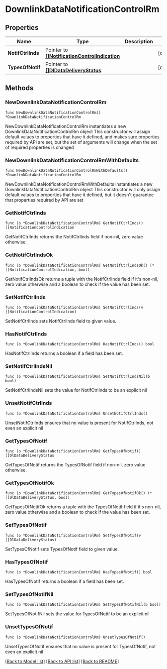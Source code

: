 # DownlinkDataNotificationControlRm

## Properties

Name | Type | Description | Notes
------------ | ------------- | ------------- | -------------
**NotifCtrlInds** | Pointer to [**[]NotificationControlIndication**](NotificationControlIndication.md) |  | [optional] 
**TypesOfNotif** | Pointer to [**[]DlDataDeliveryStatus**](DlDataDeliveryStatus.md) |  | [optional] 

## Methods

### NewDownlinkDataNotificationControlRm

`func NewDownlinkDataNotificationControlRm() *DownlinkDataNotificationControlRm`

NewDownlinkDataNotificationControlRm instantiates a new DownlinkDataNotificationControlRm object
This constructor will assign default values to properties that have it defined,
and makes sure properties required by API are set, but the set of arguments
will change when the set of required properties is changed

### NewDownlinkDataNotificationControlRmWithDefaults

`func NewDownlinkDataNotificationControlRmWithDefaults() *DownlinkDataNotificationControlRm`

NewDownlinkDataNotificationControlRmWithDefaults instantiates a new DownlinkDataNotificationControlRm object
This constructor will only assign default values to properties that have it defined,
but it doesn't guarantee that properties required by API are set

### GetNotifCtrlInds

`func (o *DownlinkDataNotificationControlRm) GetNotifCtrlInds() []NotificationControlIndication`

GetNotifCtrlInds returns the NotifCtrlInds field if non-nil, zero value otherwise.

### GetNotifCtrlIndsOk

`func (o *DownlinkDataNotificationControlRm) GetNotifCtrlIndsOk() (*[]NotificationControlIndication, bool)`

GetNotifCtrlIndsOk returns a tuple with the NotifCtrlInds field if it's non-nil, zero value otherwise
and a boolean to check if the value has been set.

### SetNotifCtrlInds

`func (o *DownlinkDataNotificationControlRm) SetNotifCtrlInds(v []NotificationControlIndication)`

SetNotifCtrlInds sets NotifCtrlInds field to given value.

### HasNotifCtrlInds

`func (o *DownlinkDataNotificationControlRm) HasNotifCtrlInds() bool`

HasNotifCtrlInds returns a boolean if a field has been set.

### SetNotifCtrlIndsNil

`func (o *DownlinkDataNotificationControlRm) SetNotifCtrlIndsNil(b bool)`

 SetNotifCtrlIndsNil sets the value for NotifCtrlInds to be an explicit nil

### UnsetNotifCtrlInds
`func (o *DownlinkDataNotificationControlRm) UnsetNotifCtrlInds()`

UnsetNotifCtrlInds ensures that no value is present for NotifCtrlInds, not even an explicit nil
### GetTypesOfNotif

`func (o *DownlinkDataNotificationControlRm) GetTypesOfNotif() []DlDataDeliveryStatus`

GetTypesOfNotif returns the TypesOfNotif field if non-nil, zero value otherwise.

### GetTypesOfNotifOk

`func (o *DownlinkDataNotificationControlRm) GetTypesOfNotifOk() (*[]DlDataDeliveryStatus, bool)`

GetTypesOfNotifOk returns a tuple with the TypesOfNotif field if it's non-nil, zero value otherwise
and a boolean to check if the value has been set.

### SetTypesOfNotif

`func (o *DownlinkDataNotificationControlRm) SetTypesOfNotif(v []DlDataDeliveryStatus)`

SetTypesOfNotif sets TypesOfNotif field to given value.

### HasTypesOfNotif

`func (o *DownlinkDataNotificationControlRm) HasTypesOfNotif() bool`

HasTypesOfNotif returns a boolean if a field has been set.

### SetTypesOfNotifNil

`func (o *DownlinkDataNotificationControlRm) SetTypesOfNotifNil(b bool)`

 SetTypesOfNotifNil sets the value for TypesOfNotif to be an explicit nil

### UnsetTypesOfNotif
`func (o *DownlinkDataNotificationControlRm) UnsetTypesOfNotif()`

UnsetTypesOfNotif ensures that no value is present for TypesOfNotif, not even an explicit nil

[[Back to Model list]](../README.md#documentation-for-models) [[Back to API list]](../README.md#documentation-for-api-endpoints) [[Back to README]](../README.md)


